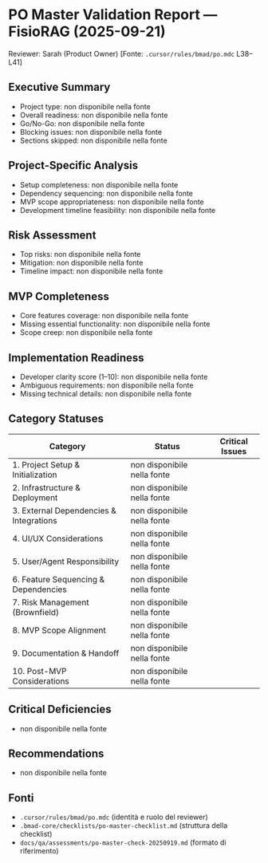 # PO Master Validation Report — FisioRAG (2025-09-21)

Reviewer: Sarah (Product Owner) [Fonte: `.cursor/rules/bmad/po.mdc` L38–L41]

## Executive Summary
- Project type: non disponibile nella fonte
- Overall readiness: non disponibile nella fonte
- Go/No-Go: non disponibile nella fonte
- Blocking issues: non disponibile nella fonte
- Sections skipped: non disponibile nella fonte

## Project-Specific Analysis
- Setup completeness: non disponibile nella fonte
- Dependency sequencing: non disponibile nella fonte
- MVP scope appropriateness: non disponibile nella fonte
- Development timeline feasibility: non disponibile nella fonte

## Risk Assessment
- Top risks: non disponibile nella fonte
- Mitigation: non disponibile nella fonte
- Timeline impact: non disponibile nella fonte

## MVP Completeness
- Core features coverage: non disponibile nella fonte
- Missing essential functionality: non disponibile nella fonte
- Scope creep: non disponibile nella fonte

## Implementation Readiness
- Developer clarity score (1–10): non disponibile nella fonte
- Ambiguous requirements: non disponibile nella fonte
- Missing technical details: non disponibile nella fonte

## Category Statuses
| Category                                | Status                      | Critical Issues |
| --------------------------------------- | --------------------------- | --------------- |
| 1. Project Setup & Initialization       | non disponibile nella fonte |                 |
| 2. Infrastructure & Deployment          | non disponibile nella fonte |                 |
| 3. External Dependencies & Integrations | non disponibile nella fonte |                 |
| 4. UI/UX Considerations                 | non disponibile nella fonte |                 |
| 5. User/Agent Responsibility            | non disponibile nella fonte |                 |
| 6. Feature Sequencing & Dependencies    | non disponibile nella fonte |                 |
| 7. Risk Management (Brownfield)         | non disponibile nella fonte |                 |
| 8. MVP Scope Alignment                  | non disponibile nella fonte |                 |
| 9. Documentation & Handoff              | non disponibile nella fonte |                 |
| 10. Post-MVP Considerations             | non disponibile nella fonte |                 |

## Critical Deficiencies
- non disponibile nella fonte

## Recommendations
- non disponibile nella fonte

## Fonti
- `.cursor/rules/bmad/po.mdc` (identità e ruolo del reviewer)
- `.bmad-core/checklists/po-master-checklist.md` (struttura della checklist)
- `docs/qa/assessments/po-master-check-20250919.md` (formato di riferimento)
